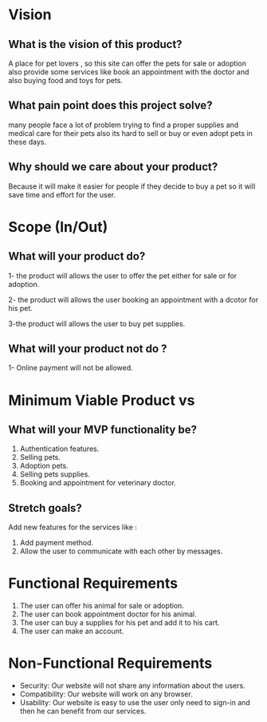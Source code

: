 # Vision

## What is the vision of this product?

A place for pet lovers , so this site can offer the pets for sale or adoption also provide some services like book  an appointment with the doctor and also buying food and toys for pets.

## What pain point does this project solve?

many people face a lot of problem trying to find a proper supplies and medical care for their pets also its hard to sell or buy or even adopt pets in these days.

## Why should we care about your product?

Because it will make it easier for people if they decide to buy a pet so it will save time and effort for the user.

# Scope (In/Out)

## What will your product do?

1- the product will allows the user to offer the pet either for sale or for adoption.

2- the product will allows the user booking an appointment with a dcotor for his pet.

3-the product will allows the user to buy pet supplies.

## What will your product not do ?

1- Online payment will not be allowed.


# Minimum Viable Product vs

## What will your MVP functionality be?

1. Authentication features.
2. Selling pets.
3. Adoption pets.
4. Selling pets supplies.
5. Booking and appointment for veterinary doctor.

## Stretch goals?

Add new features for the services like :

1. Add payment method.
2. Allow the user to communicate with each other by messages.

# Functional Requirements

1. The user can offer his animal for sale or adoption.
2. The user can book appointment doctor for his animal.
3. The user can buy a supplies for his pet and add it to his cart.
4. The user can make an account.


# Non-Functional Requirements

- Security: Our website will not share any information about the users.
- Compatibility: Our website will work on any browser.
- Usability: Our website is easy to use the user only need to sign-in and then he can benefit from our services.



